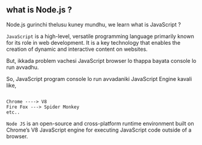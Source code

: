 <h2>what is Node.js ?</h2>
<p>Node.js gurinchi thelusu kuney mundhu, we learn what is JavaScript ?</p>
<p><code>JavaScript</code> is a high-level, versatile programming language primarily known for its role in web development. It is a key technology that enables the creation of dynamic and interactive content on websites.</p>
<p>But, ikkada problem vachesi JavaScript browser lo thappa bayata console lo run avvadhu.</p>
<p>So, JavaScript program console lo run avvadaniki JavaScript Engine kavali like,</p>
<code>
Chrome ----> V8
Fire Fox ---> Spider Monkey
etc..
</code>
<p><code>Node JS</code> is an open-source and cross-platform runtime environment built on Chrome’s V8 JavaScript engine for executing JavaScript code outside of a browser.</p>